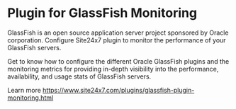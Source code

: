 Plugin for GlassFish Monitoring
===========

GlassFish is an open source application server project sponsored by Oracle corporation. Configure Site24x7 plugin to monitor the performance of your GlassFish servers.

Get to know how to configure the different Oracle GlassFish plugins and the monitoring metrics for providing in-depth visibility into the performance, availability, and usage stats of GlassFish servers.

Learn more https://www.site24x7.com/plugins/glassfish-plugin-monitoring.html
